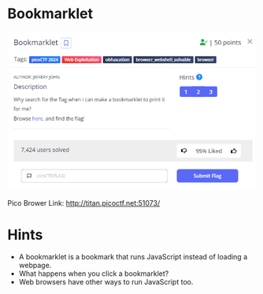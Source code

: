 # Bookmarklet
![bkm descr](https://github.com/Nickwebco/CyberVets/blob/main/PicoCTF/General%20Skills/Super%20SSH/images/Bookmarklet%20descr.png?raw=true)

Pico Brower Link: http://titan.picoctf.net:51073/
# Hints
- A bookmarklet is a bookmark that runs JavaScript instead of loading a webpage.
- What happens when you click a bookmarklet?
- Web browsers have other ways to run JavaScript too.

